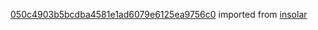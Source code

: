 [050c4903b5bcdba4581e1ad6079e6125ea9756c0](https://github.com/insolar/insolar/commit/050c4903b5bcdba4581e1ad6079e6125ea9756c0) imported from [insolar](https://github.com/insolar/insolar)
